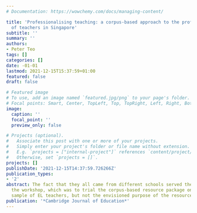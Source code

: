 ```yaml
---
# Documentation: https://wowchemy.com/docs/managing-content/

title: 'Professionalising teaching: a corpus-based approach to the professional development
  of teachers in Singapore'
subtitle: ''
summary: ''
authors:
- Peter Teo
tags: []
categories: []
date: -01-01
lastmod: 2021-12-15T15:37:59+01:00
featured: false
draft: false

# Featured image
# To use, add an image named `featured.jpg/png` to your page's folder.
# Focal points: Smart, Center, TopLeft, Top, TopRight, Left, Right, BottomLeft, Bottom, BottomRight.
image:
  caption: ''
  focal_point: ''
  preview_only: false

# Projects (optional).
#   Associate this post with one or more of your projects.
#   Simply enter your project's folder or file name without extension.
#   E.g. `projects = ["internal-project"]` references `content/project/deep-learning/index.md`.
#   Otherwise, set `projects = []`.
projects: []
publishDate: '2021-12-15T14:37:59.726266Z'
publication_types:
- '2'
abstract: The fact that they all came from different schools served the purpose of
  the workshop, which was to trial the corpus-based resource package on a representative
  sample of EL teachers, but not the envisioned purpose of the resource package
publication: '*Cambridge Journal of Education*'
---
```

